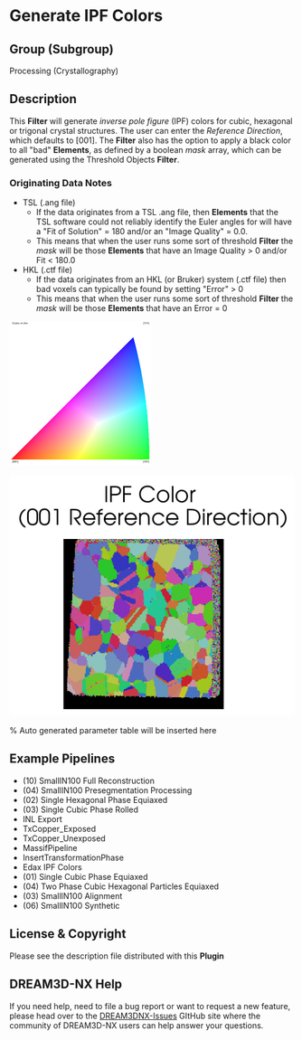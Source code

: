 # Generate IPF Colors

## Group (Subgroup)

Processing (Crystallography)

## Description

This **Filter** will generate *inverse pole figure* (IPF) colors for cubic, hexagonal or trigonal crystal structures. The user can enter the *Reference Direction*, which defaults to [001]. The **Filter** also has the option to apply a black color to all "bad" **Elements**, as defined by a boolean *mask* array, which can be generated using the Threshold Objects **Filter**.

### Originating Data Notes

+ TSL (.ang file)
  + If the data originates from a TSL .ang file, then **Elements** that the TSL software could not reliably identify the Euler angles for will have a "Fit of Solution" = 180 and/or an "Image Quality" = 0.0.
  + This means that when the user runs some sort of threshold **Filter** the *mask* will be those **Elements** that have an Image Quality > 0 and/or Fit < 180.0
+ HKL (.ctf file)
  + If the data originates from an HKL (or Bruker) system (.ctf file) then bad voxels can typically be found by setting "Error" > 0
  + This means that when the user runs some sort of threshold **Filter** the *mask* will be those **Elements** that have an Error = 0

![IPF Color Triangle](Images/IPFFilterLegend.png)

![Example Data Set](Images/IPFColor_1.png)

% Auto generated parameter table will be inserted here

## Example Pipelines

+ (10) SmallIN100 Full Reconstruction
+ (04) SmallIN100 Presegmentation Processing
+ (02) Single Hexagonal Phase Equiaxed
+ (03) Single Cubic Phase Rolled
+ INL Export
+ TxCopper_Exposed
+ TxCopper_Unexposed
+ MassifPipeline
+ InsertTransformationPhase
+ Edax IPF Colors
+ (01) Single Cubic Phase Equiaxed
+ (04) Two Phase Cubic Hexagonal Particles Equiaxed
+ (03) SmallIN100 Alignment
+ (06) SmallIN100 Synthetic

## License & Copyright

Please see the description file distributed with this **Plugin**

## DREAM3D-NX Help

If you need help, need to file a bug report or want to request a new feature, please head over to the [DREAM3DNX-Issues](https://github.com/BlueQuartzSoftware/DREAM3DNX-Issues/discussions) GItHub site where the community of DREAM3D-NX users can help answer your questions.
